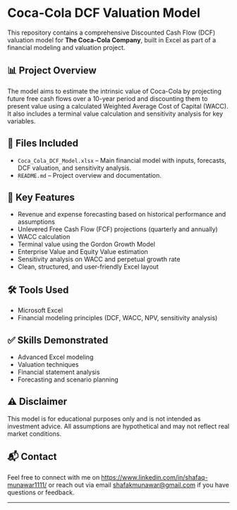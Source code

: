 # Coca-Cola DCF Valuation Model

This repository contains a comprehensive Discounted Cash Flow (DCF) valuation model for **The Coca-Cola Company**, built in Excel as part of a financial modeling and valuation project.

## 📊 Project Overview

The model aims to estimate the intrinsic value of Coca-Cola by projecting future free cash flows over a 10-year period and discounting them to present value using a calculated Weighted Average Cost of Capital (WACC). It also includes a terminal value calculation and sensitivity analysis for key variables.

## 📁 Files Included

- `Coca_Cola_DCF_Model.xlsx` – Main financial model with inputs, forecasts, DCF valuation, and sensitivity analysis.
- `README.md` – Project overview and documentation.

## 🧠 Key Features

- Revenue and expense forecasting based on historical performance and assumptions
- Unlevered Free Cash Flow (FCF) projections (quarterly and annually)
- WACC calculation
- Terminal value using the Gordon Growth Model
- Enterprise Value and Equity Value estimation
- Sensitivity analysis on WACC and perpetual growth rate
- Clean, structured, and user-friendly Excel layout

## 🛠️ Tools Used

- Microsoft Excel
- Financial modeling principles (DCF, WACC, NPV, sensitivity analysis)

## ✅ Skills Demonstrated

- Advanced Excel modeling
- Valuation techniques
- Financial statement analysis
- Forecasting and scenario planning

## ⚠️ Disclaimer

This model is for educational purposes only and is not intended as investment advice. All assumptions are hypothetical and may not reflect real market conditions.

## 📬 Contact

Feel free to connect with me on https://www.linkedin.com/in/shafaq-munawar1111/ or reach out via email shafakmunawar@gmail.com if you have questions or feedback.

---

